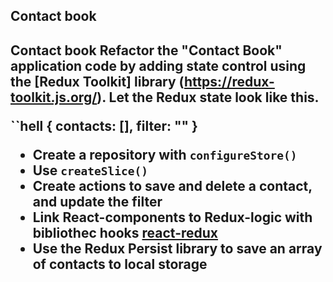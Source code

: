 <h2>Contact book<h2>

Contact book Refactor the "Contact Book" application code by adding state
control using the [Redux Toolkit] library (https://redux-toolkit.js.org/). Let
the Redux state look like this.

``hell { contacts: [], filter: "" }

- Create a repository with `configureStore()`
- Use `createSlice()`
- Create actions to save and delete a contact, and update the filter
- Link React-components to Redux-logic with bibliothec hooks
  [react-redux](https://react-redux.js.org/)
- Use the Redux Persist library to save an array of contacts to local storage
